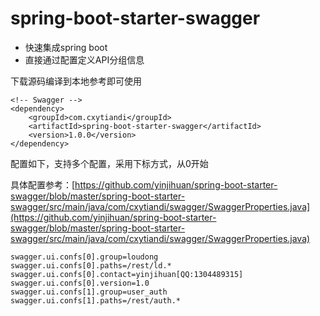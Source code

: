 # spring-boot-starter-swagger

- 快速集成spring boot
- 直接通过配置定义API分组信息

下载源码编译到本地参考即可使用
```
<!-- Swagger -->
<dependency>
	<groupId>com.cxytiandi</groupId>
	<artifactId>spring-boot-starter-swagger</artifactId>
	<version>1.0.0</version>
</dependency>
```

配置如下，支持多个配置，采用下标方式，从0开始

具体配置参考：[https://github.com/yinjihuan/spring-boot-starter-swagger/blob/master/spring-boot-starter-swagger/src/main/java/com/cxytiandi/swagger/SwaggerProperties.java](https://github.com/yinjihuan/spring-boot-starter-swagger/blob/master/spring-boot-starter-swagger/src/main/java/com/cxytiandi/swagger/SwaggerProperties.java)
```
swagger.ui.confs[0].group=loudong
swagger.ui.confs[0].paths=/rest/ld.*
swagger.ui.confs[0].contact=yinjihuan[QQ:1304489315]
swagger.ui.confs[0].version=1.0
swagger.ui.confs[1].group=user_auth
swagger.ui.confs[1].paths=/rest/auth.*
```
